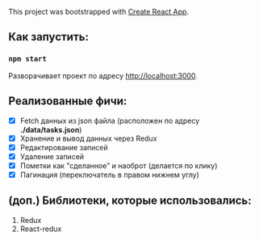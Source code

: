 This project was bootstrapped with [Create React App](https://github.com/facebook/create-react-app).

## Как запустить:

### `npm start`

Разворачивает проект по адресу [http://localhost:3000](http://localhost:3000).

## Реализованные фичи:
- [x] Fetch данных из json файла (расположен по адресу **./data/tasks.json**)
- [x] Хранение и вывод данных через Redux
- [x] Редактирование записей
- [x] Удаление записей
- [x] Пометки как "сделанное" и наоброт (делается по клику)
- [x] Пагинация (переключатель в правом нижнем углу)

## (доп.) Библиотеки, которые использовались:
1. Redux
2. React-redux
